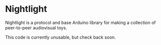 Nightlight
==========

Nightlight is a protocol and base Arduino library for making a collection of peer-to-peer audiovisual toys.

This code is currently unusable, but check back soon.
